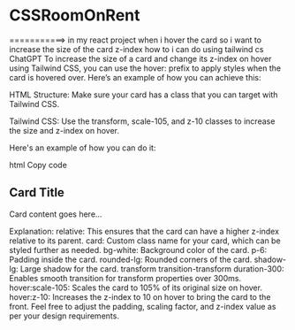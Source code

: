 # CSSRoomOnRent
===========>
in my react project when i hover the card so i want to increase the size of the card z-index how to i can do using tailwind cs
ChatGPT
To increase the size of a card and change its z-index on hover using Tailwind CSS, you can use the hover: prefix to apply styles when the card is hovered over. Here’s an example of how you can achieve this:

HTML Structure: Make sure your card has a class that you can target with Tailwind CSS.

Tailwind CSS: Use the transform, scale-105, and z-10 classes to increase the size and z-index on hover.

Here's an example of how you can do it:

html
Copy code
<div class="relative">
  <div class="card bg-white p-6 rounded-lg shadow-lg transform transition-transform duration-300 hover:scale-105 hover:z-10">
    <h2 class="text-xl font-semibold mb-2">Card Title</h2>
    <p class="text-gray-700">Card content goes here...</p>
  </div>
</div>
Explanation:
relative: This ensures that the card can have a higher z-index relative to its parent.
card: Custom class name for your card, which can be styled further as needed.
bg-white: Background color of the card.
p-6: Padding inside the card.
rounded-lg: Rounded corners of the card.
shadow-lg: Large shadow for the card.
transform transition-transform duration-300: Enables smooth transition for transform properties over 300ms.
hover:scale-105: Scales the card to 105% of its original size on hover.
hover:z-10: Increases the z-index to 10 on hover to bring the card to the front.
Feel free to adjust the padding, scaling factor, and z-index value as per your design requirements.
